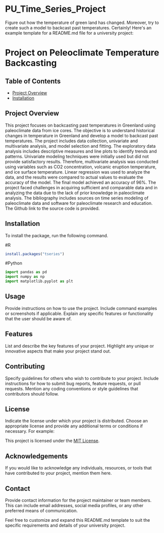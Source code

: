 # PU_Time_Series_Project
 Figure out how the temperature of green land has changed. Moreover, try to create such a model to backcast past temperatures.
Certainly! Here's an example template for a README.md file for a university project:

# Project on Peleoclimate Temperature Backcasting

## Table of Contents
- [Project Overview](#project-overview)
- [Installation](#installation)


## Project Overview
This project focuses on backcasting past temperatures in Greenland using paleoclimate data from ice cores. The objective is to understand historical changes in temperature in Greenland and develop a model to backcast past temperatures. The project includes data collection, univariate and multivariate analysis, and model selection and fitting. The exploratory data analysis includes descriptive measures and line plots to identify trends and patterns. Univariate modeling techniques were initially used but did not provide satisfactory results. Therefore, multivariate analysis was conducted using variables such as CO2 concentration, volcanic eruption temperature, and ice surface temperature. Linear regression was used to analyze the data, and the results were compared to actual values to evaluate the accuracy of the model. The final model achieved an accuracy of 96%. The project faced challenges in acquiring sufficient and comparable data and in analyzing the data due to the lack of prior knowledge in paleoclimate analysis. The bibliography includes sources on time series modeling of paleoclimate data and software for paleoclimate research and education. The Github link to the source code is provided.




## Installation
To install the package, run the following command.

#R 
```r
install.packages("tseries")
```
#Python
```python
import pandas as pd
import numpy as np
import matplotlib.pyplot as plt

```
## Usage
Provide instructions on how to use the project. Include command examples or screenshots if applicable. Explain any specific features or functionality that the user should be aware of.

## Features
List and describe the key features of your project. Highlight any unique or innovative aspects that make your project stand out.

## Contributing
Specify guidelines for others who wish to contribute to your project. Include instructions for how to submit bug reports, feature requests, or pull requests. Mention any coding conventions or style guidelines that contributors should follow.

## License
Indicate the license under which your project is distributed. Choose an appropriate license and provide any additional terms or conditions if necessary. For example:

This project is licensed under the [MIT License](LICENSE).

## Acknowledgements
If you would like to acknowledge any individuals, resources, or tools that have contributed to your project, mention them here.

## Contact
Provide contact information for the project maintainer or team members. This can include email addresses, social media profiles, or any other preferred means of communication.

Feel free to customize and expand this README.md template to suit the specific requirements and details of your university project.
